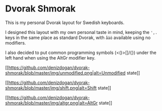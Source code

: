 # Dvorak Shmorak

This is my personal Dvorak layout for Swedish keyboards.

I designed this layout with my own personal taste in mind, keeping the `',.` keys in the same place as standard Dvorak, with `åäö` available using no modifiers.

I also decided to put common programming symbols (<()>\[]/{}) under the left hand when using the AltGr modifier key.

[[https://github.com/denizdogan/dvorak-shmorak/blob/master/img/unmodified.png|alt=Unmodified state]]

[[https://github.com/denizdogan/dvorak-shmorak/blob/master/img/shift.png|alt=Shift state]]

[[https://github.com/denizdogan/dvorak-shmorak/blob/master/img/altgr.png|alt=AltGr state]]
